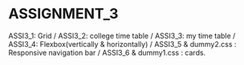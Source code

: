 # ASSIGNMENT_3
ASSI3_1: Grid /
ASSI3_2: college time table /
ASSI3_3: my time table /
ASSI3_4: Flexbox(vertically & horizontally) /
ASSI3_5 & dummy2.css : Responsive navigation bar  /
ASSI3_6 & dummy1.css : cards.
